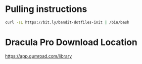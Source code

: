 # Pulling instructions

```sh
curl -sL https://bit.ly/bandit-dotfiles-init | /bin/bash
```

# Dracula Pro Download Location

https://app.gumroad.com/library
